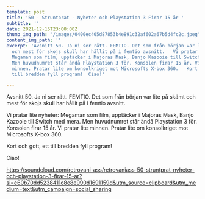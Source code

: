 ```yaml
---
template: post
title: '50 - Struntprat - Nyheter och Playstation 3 Firar 15 år '
subtitle: ''
date: 2021-12-15T23:00:00Z
thumb_img_path: "/images/0400ec405d87853b4e891c32af602a67b5d4fc2c.jpeg"
content_img_path: ''
excerpt: 'Avsnitt 50. Ja ni ser rätt. FEMTIO. Det som från början var lite på skämt
  och mest för skojs skull har hållit på i femtio avsnitt.   Vi pratar lite nyheter:
  Megaman som film, upptäcker i Majoras Mask, Banjo Kazooie till Switch med mera.
  Men huvudnumret står ändå Playstation 3 för. Konsolen firar 15 år. Vi pratar lite
  minnen. Pratar lite om konsolkriget mot Microsofts X-box 360.   Kort och gott, ett
  till bredden fyll program!  Ciao!'

---
```

Avsnitt 50. Ja ni ser rätt. FEMTIO. Det som från början var lite på skämt och mest för skojs skull har hållit på i femtio avsnitt. 

Vi pratar lite nyheter: Megaman som film, upptäcker i Majoras Mask, Banjo Kazooie till Switch med mera. Men huvudnumret står ändå Playstation 3 för. Konsolen firar 15 år. Vi pratar lite minnen. Pratar lite om konsolkriget mot Microsofts X-box 360. 

Kort och gott, ett till bredden fyll program!

Ciao!  
  
https://soundcloud.com/retrovani-ass/retrovaniass-50-struntprat-nyheter-och-playstation-3-firar-15-ar?si=e60b70dd5238411c8e8e990d1691159d&utm_source=clipboard&utm_medium=text&utm_campaign=social_sharing
